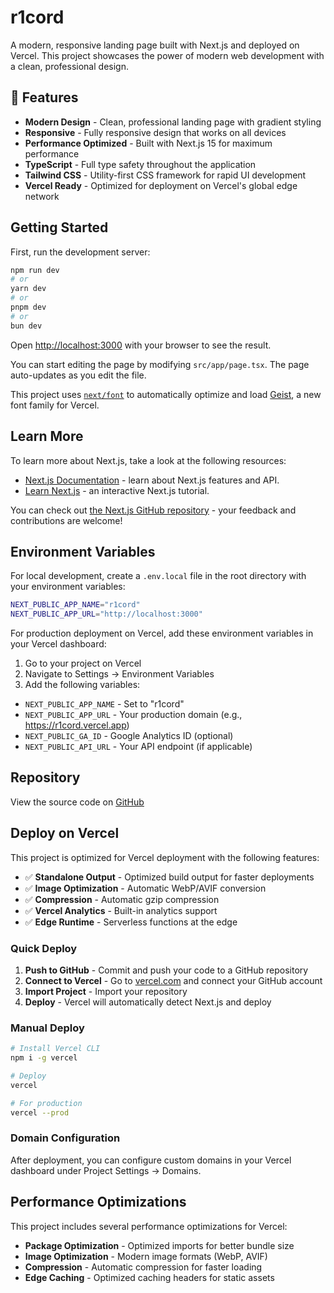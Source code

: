 # r1cord

A modern, responsive landing page built with Next.js and deployed on Vercel. This project showcases the power of modern web development with a clean, professional design.

## 🚀 Features

- **Modern Design** - Clean, professional landing page with gradient styling
- **Responsive** - Fully responsive design that works on all devices
- **Performance Optimized** - Built with Next.js 15 for maximum performance
- **TypeScript** - Full type safety throughout the application
- **Tailwind CSS** - Utility-first CSS framework for rapid UI development
- **Vercel Ready** - Optimized for deployment on Vercel's global edge network

## Getting Started

First, run the development server:

```bash
npm run dev
# or
yarn dev
# or
pnpm dev
# or
bun dev
```

Open [http://localhost:3000](http://localhost:3000) with your browser to see the result.

You can start editing the page by modifying `src/app/page.tsx`. The page auto-updates as you edit the file.

This project uses [`next/font`](https://nextjs.org/docs/app/building-your-application/optimizing/fonts) to automatically optimize and load [Geist](https://vercel.com/font), a new font family for Vercel.

## Learn More

To learn more about Next.js, take a look at the following resources:

- [Next.js Documentation](https://nextjs.org/docs) - learn about Next.js features and API.
- [Learn Next.js](https://nextjs.org/learn) - an interactive Next.js tutorial.

You can check out [the Next.js GitHub repository](https://github.com/vercel/next.js) - your feedback and contributions are welcome!

## Environment Variables

For local development, create a `.env.local` file in the root directory with your environment variables:

```bash
NEXT_PUBLIC_APP_NAME="r1cord"
NEXT_PUBLIC_APP_URL="http://localhost:3000"
```

For production deployment on Vercel, add these environment variables in your Vercel dashboard:

1. Go to your project on Vercel
2. Navigate to Settings → Environment Variables
3. Add the following variables:

- `NEXT_PUBLIC_APP_NAME` - Set to "r1cord"
- `NEXT_PUBLIC_APP_URL` - Your production domain (e.g., https://r1cord.vercel.app)
- `NEXT_PUBLIC_GA_ID` - Google Analytics ID (optional)
- `NEXT_PUBLIC_API_URL` - Your API endpoint (if applicable)

## Repository

View the source code on [GitHub](https://github.com/NYTEMODEONLY/r1cord)

## Deploy on Vercel

This project is optimized for Vercel deployment with the following features:

- ✅ **Standalone Output** - Optimized build output for faster deployments
- ✅ **Image Optimization** - Automatic WebP/AVIF conversion
- ✅ **Compression** - Automatic gzip compression
- ✅ **Vercel Analytics** - Built-in analytics support
- ✅ **Edge Runtime** - Serverless functions at the edge

### Quick Deploy

1. **Push to GitHub** - Commit and push your code to a GitHub repository
2. **Connect to Vercel** - Go to [vercel.com](https://vercel.com) and connect your GitHub account
3. **Import Project** - Import your repository
4. **Deploy** - Vercel will automatically detect Next.js and deploy

### Manual Deploy

```bash
# Install Vercel CLI
npm i -g vercel

# Deploy
vercel

# For production
vercel --prod
```

### Domain Configuration

After deployment, you can configure custom domains in your Vercel dashboard under Project Settings → Domains.

## Performance Optimizations

This project includes several performance optimizations for Vercel:

- **Package Optimization** - Optimized imports for better bundle size
- **Image Optimization** - Modern image formats (WebP, AVIF)
- **Compression** - Automatic compression for faster loading
- **Edge Caching** - Optimized caching headers for static assets
